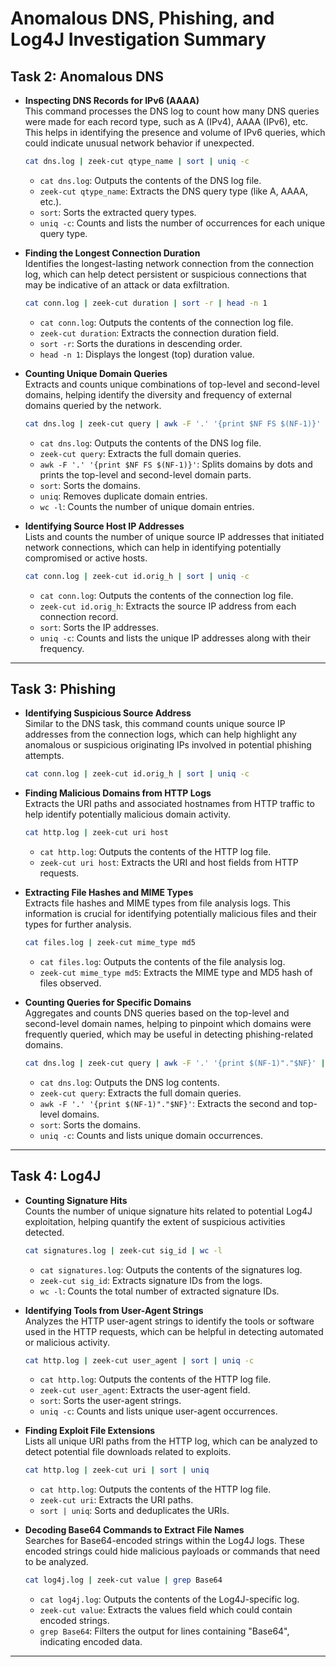 # Anomalous DNS, Phishing, and Log4J Investigation Summary

## **Task 2: Anomalous DNS**

- **Inspecting DNS Records for IPv6 (AAAA)**  
  This command processes the DNS log to count how many DNS queries were made for each record type, such as A (IPv4), AAAA (IPv6), etc. This helps in identifying the presence and volume of IPv6 queries, which could indicate unusual network behavior if unexpected.
  ```bash
  cat dns.log | zeek-cut qtype_name | sort | uniq -c
  ```
  - `cat dns.log`: Outputs the contents of the DNS log file.
  - `zeek-cut qtype_name`: Extracts the DNS query type (like A, AAAA, etc.).
  - `sort`: Sorts the extracted query types.
  - `uniq -c`: Counts and lists the number of occurrences for each unique query type.

- **Finding the Longest Connection Duration**  
  Identifies the longest-lasting network connection from the connection log, which can help detect persistent or suspicious connections that may be indicative of an attack or data exfiltration.
  ```bash
  cat conn.log | zeek-cut duration | sort -r | head -n 1
  ```
  - `cat conn.log`: Outputs the contents of the connection log file.
  - `zeek-cut duration`: Extracts the connection duration field.
  - `sort -r`: Sorts the durations in descending order.
  - `head -n 1`: Displays the longest (top) duration value.

- **Counting Unique Domain Queries**  
  Extracts and counts unique combinations of top-level and second-level domains, helping identify the diversity and frequency of external domains queried by the network.
  ```bash
  cat dns.log | zeek-cut query | awk -F '.' '{print $NF FS $(NF-1)}' | sort | uniq | wc -l
  ```
  - `cat dns.log`: Outputs the contents of the DNS log file.
  - `zeek-cut query`: Extracts the full domain queries.
  - `awk -F '.' '{print $NF FS $(NF-1)}'`: Splits domains by dots and prints the top-level and second-level domain parts.
  - `sort`: Sorts the domains.
  - `uniq`: Removes duplicate domain entries.
  - `wc -l`: Counts the number of unique domain entries.

- **Identifying Source Host IP Addresses**  
  Lists and counts the number of unique source IP addresses that initiated network connections, which can help in identifying potentially compromised or active hosts.
  ```bash
  cat conn.log | zeek-cut id.orig_h | sort | uniq -c
  ```
  - `cat conn.log`: Outputs the contents of the connection log file.
  - `zeek-cut id.orig_h`: Extracts the source IP address from each connection record.
  - `sort`: Sorts the IP addresses.
  - `uniq -c`: Counts and lists the unique IP addresses along with their frequency.

---

## **Task 3: Phishing**

- **Identifying Suspicious Source Address**  
  Similar to the DNS task, this command counts unique source IP addresses from the connection logs, which can help highlight any anomalous or suspicious originating IPs involved in potential phishing attempts.
  ```bash
  cat conn.log | zeek-cut id.orig_h | sort | uniq -c
  ```

- **Finding Malicious Domains from HTTP Logs**  
  Extracts the URI paths and associated hostnames from HTTP traffic to help identify potentially malicious domain activity.
  ```bash
  cat http.log | zeek-cut uri host
  ```
  - `cat http.log`: Outputs the contents of the HTTP log file.
  - `zeek-cut uri host`: Extracts the URI and host fields from HTTP requests.

- **Extracting File Hashes and MIME Types**  
  Extracts file hashes and MIME types from file analysis logs. This information is crucial for identifying potentially malicious files and their types for further analysis.
  ```bash
  cat files.log | zeek-cut mime_type md5
  ```
  - `cat files.log`: Outputs the contents of the file analysis log.
  - `zeek-cut mime_type md5`: Extracts the MIME type and MD5 hash of files observed.

- **Counting Queries for Specific Domains**  
  Aggregates and counts DNS queries based on the top-level and second-level domain names, helping to pinpoint which domains were frequently queried, which may be useful in detecting phishing-related domains.
  ```bash
  cat dns.log | zeek-cut query | awk -F '.' '{print $(NF-1)"."$NF}' | sort | uniq -c
  ```
  - `cat dns.log`: Outputs the DNS log contents.
  - `zeek-cut query`: Extracts the full domain queries.
  - `awk -F '.' '{print $(NF-1)"."$NF}'`: Extracts the second and top-level domains.
  - `sort`: Sorts the domains.
  - `uniq -c`: Counts and lists unique domain occurrences.

---

## **Task 4: Log4J**

- **Counting Signature Hits**  
  Counts the number of unique signature hits related to potential Log4J exploitation, helping quantify the extent of suspicious activities detected.
  ```bash
  cat signatures.log | zeek-cut sig_id | wc -l
  ```
  - `cat signatures.log`: Outputs the contents of the signatures log.
  - `zeek-cut sig_id`: Extracts signature IDs from the logs.
  - `wc -l`: Counts the total number of extracted signature IDs.

- **Identifying Tools from User-Agent Strings**  
  Analyzes the HTTP user-agent strings to identify the tools or software used in the HTTP requests, which can be helpful in detecting automated or malicious activity.
  ```bash
  cat http.log | zeek-cut user_agent | sort | uniq -c
  ```
  - `cat http.log`: Outputs the contents of the HTTP log file.
  - `zeek-cut user_agent`: Extracts the user-agent field.
  - `sort`: Sorts the user-agent strings.
  - `uniq -c`: Counts and lists unique user-agent occurrences.

- **Finding Exploit File Extensions**  
  Lists all unique URI paths from the HTTP log, which can be analyzed to detect potential file downloads related to exploits.
  ```bash
  cat http.log | zeek-cut uri | sort | uniq
  ```
  - `cat http.log`: Outputs the contents of the HTTP log file.
  - `zeek-cut uri`: Extracts the URI paths.
  - `sort | uniq`: Sorts and deduplicates the URIs.

- **Decoding Base64 Commands to Extract File Names**  
  Searches for Base64-encoded strings within the Log4J logs. These encoded strings could hide malicious payloads or commands that need to be analyzed.
  ```bash
  cat log4j.log | zeek-cut value | grep Base64
  ```
  - `cat log4j.log`: Outputs the contents of the Log4J-specific log.
  - `zeek-cut value`: Extracts the values field which could contain encoded strings.
  - `grep Base64`: Filters the output for lines containing "Base64", indicating encoded data.

---
